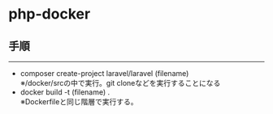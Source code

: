 # php-docker

## 手順
---
* composer create-project laravel/laravel (filename) <br>
  ※/docker/srcの中で実行。git cloneなどを実行することになる<br>
* docker build -t (filename) .<br>
  ※Dockerfileと同じ階層で実行する。<br>
  
